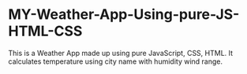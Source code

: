# MY-Weather-App-Using-pure-JS-HTML-CSS
This is a Weather App made up using pure JavaScript, CSS, HTML. It calculates temperature using city name with humidity wind range.
